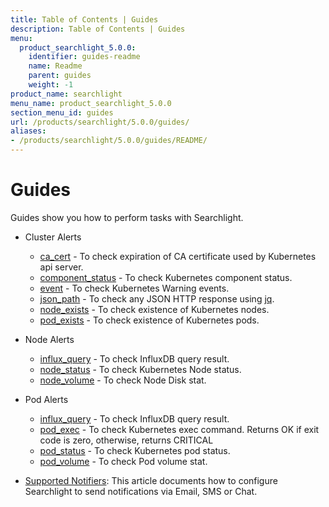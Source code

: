 ```yaml
---
title: Table of Contents | Guides
description: Table of Contents | Guides
menu:
  product_searchlight_5.0.0:
    identifier: guides-readme
    name: Readme
    parent: guides
    weight: -1
product_name: searchlight
menu_name: product_searchlight_5.0.0
section_menu_id: guides
url: /products/searchlight/5.0.0/guides/
aliases:
- /products/searchlight/5.0.0/guides/README/
---
```


# Guides

Guides show you how to perform tasks with Searchlight.

- Cluster Alerts
  - [ca_cert](/products/searchlight/5.0.0/guides/cluster-alerts/ca_cert) - To check expiration of CA certificate used by Kubernetes api server.
  - [component_status](/products/searchlight/5.0.0/guides/cluster-alerts/component_status) - To check Kubernetes component status.
  - [event](/products/searchlight/5.0.0/guides/cluster-alerts/event) - To check Kubernetes Warning events.
  - [json_path](/products/searchlight/5.0.0/guides/cluster-alerts/json_path) - To check any JSON HTTP response using [jq](https://stedolan.github.io/jq/).
  - [node_exists](/products/searchlight/5.0.0/guides/cluster-alerts/node_exists) - To check existence of Kubernetes nodes.
  - [pod_exists](/products/searchlight/5.0.0/guides/cluster-alerts/pod_exists) - To check existence of Kubernetes pods.

- Node Alerts
  - [influx_query](/products/searchlight/5.0.0/guides/node-alerts/influx_query) - To check InfluxDB query result.
  - [node_status](/products/searchlight/5.0.0/guides/node-alerts/node_status) - To check Kubernetes Node status.
  - [node_volume](/products/searchlight/5.0.0/guides/node-alerts/node_volume) - To check Node Disk stat.

- Pod Alerts
  - [influx_query](/products/searchlight/5.0.0/guides/pod-alerts/influx_query) - To check InfluxDB query result.
  - [pod_exec](/products/searchlight/5.0.0/guides/pod-alerts/pod_exec) - To check Kubernetes exec command. Returns OK if exit code is zero, otherwise, returns CRITICAL
  - [pod_status](/products/searchlight/5.0.0/guides/pod-alerts/pod_status) - To check Kubernetes pod status.
  - [pod_volume](/products/searchlight/5.0.0/guides/pod-alerts/pod_volume) - To check Pod volume stat.

- [Supported Notifiers](/products/searchlight/5.0.0/guides/notifiers): This article documents how to configure Searchlight to send notifications via Email, SMS or Chat.
